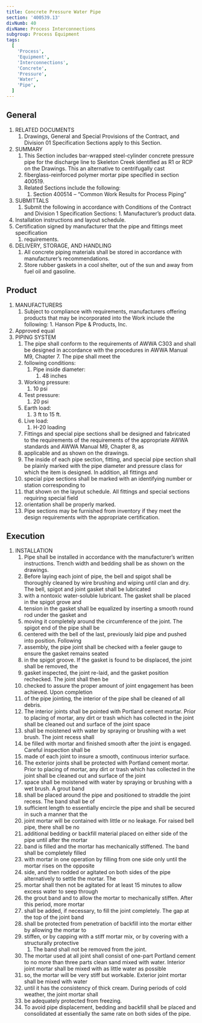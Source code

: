 ```yaml
---
title: Concrete Pressure Water Pipe
section: '400539.13'
divNumb: 40
divName: Process Interconnections
subgroup: Process Equipment
tags:
  [
    'Process',
    'Equipment',
    'Interconnections',
    'Concrete',
    'Pressure',
    'Water',
    'Pipe',
  ]
---
```


## General

1. RELATED DOCUMENTS
   1. Drawings, General and Special Provisions of the Contract, and Division 01 Specification
      Sections apply to this Section.
2. SUMMARY
   1. This Section includes bar-wrapped steel-cylinder concrete pressure pipe for the discharge line to
      Skeleton Creek identified as R1 or RCP on the Drawings. This an alternative to centrifugally cast
   1. fiberglass-reinforced polymer mortar pipe specified in section 400519.
   1. Related Sections include the following:
      1. Section 400514 – “Common Work Results for Process Piping”
3. SUBMITTALS
   1. Submit the following in accordance with Conditions of the Contract and Division 1
      Specification Sections: 1. Manufacturer’s product data.
4. Installation instructions and layout schedule.
5. Certification signed by manufacturer that the pipe and fittings meet specification
   1. requirements.
6. DELIVERY, STORAGE, AND HANDLING
   1. All concrete piping materials shall be stored in accordance with manufacturer’s
      recommendations.
   1. Store rubber gaskets in a cool shelter, out of the sun and away from fuel oil and gasoline.

## Product

1. MANUFACTURERS
   1. Subject to compliance with requirements, manufacturers offering products that may be
      incorporated into the Work include the following: 1. Hanson Pipe & Products, Inc.
2. Approved equal
3. PIPING SYSTEM
   1. The pipe shall conform to the requirements of AWWA C303 and shall be designed in
      accordance with the procedures in AWWA Manual M9, Chapter 7. The pipe shall meet the
   1. following conditions:
      1. Pipe inside diameter:
         1. 48 inches
   1. Working pressure:
      1. 10 psi
   1. Test pressure:
      1. 20 psi
   1. Earth load:
      1. 3 ft to 15 ft.
   1. Live load:
      1. H-20 loading
   1. Fittings and special pipe sections shall be designed and fabricated to the requirements of the
      requirements of the appropriate AWWA standards and AWWA Manual M9, Chapter 8, as
   1. applicable and as shown on the drawings.
   1. The inside of each pipe section, fitting, and special pipe section shall be plainly marked with the
      pipe diameter and pressure class for which the item is designed. In addition, all fittings and
   1. special pipe sections shall be marked with an identifying number or station corresponding to
   1. that shown on the layout schedule. All fittings and special sections requiring special field
   1. orientation shall be properly marked.
   1. Pipe sections may be furnished from inventory if they meet the design requirements with the
      appropriate certification.

## Execution

1. INSTALLATION
   1. Pipe shall be installed in accordance with the manufacturer’s written instructions. Trench width
      and bedding shall be as shown on the drawings.
   1. Before laying each joint of pipe, the bell and spigot shall be thoroughly cleaned by wire
      brushing and wiping until clan and dry. The bell, spigot and joint gasket shall be lubricated
   1. with a nontoxic water-soluble lubricant. The gasket shall be placed in the spigot grove and
   1. tension in the gasket shall be equalized by inserting a smooth round rod under the gasket and
   1. moving it completely around the circumference of the joint. The spigot end of the pipe shall be
   1. centered with the bell of the last, previously laid pipe and pushed into position. Following
   1. assembly, the pipe joint shall be checked with a feeler gauge to ensure the gasket remains seated
   1. in the spigot groove. If the gasket is found to be displaced, the joint shall be removed, the
   1. gasket inspected, the joint re-laid, and the gasket position rechecked. The joint shall then be
   1. checked to assure the proper amount of joint engagement has been achieved. Upon completion
   1. of the pipe jointing, the interior of the pipe shall be cleaned of all debris.
   1. The interior joints shall be pointed with Portland cement mortar. Prior to placing of mortar, any
      dirt or trash which has collected in the joint shall be cleaned out and surface of the joint space
   1. shall be moistened with water by spraying or brushing with a wet brush. The joint recess shall
   1. be filled with mortar and finished smooth after the joint is engaged. Careful inspection shall be
   1. made of each joint to insure a smooth, continuous interior surface.
   1. The exterior joints shall be protected with Portland cement mortar. Prior to placing of mortar,
      any dirt or trash which has collected in the joint shall be cleaned out and surface of the joint
   1. space shall be moistened with water by spraying or brushing with a wet brush. A grout band
   1. shall be placed around the pipe and positioned to straddle the joint recess. The band shall be of
   1. sufficient length to essentially encircle the pipe and shall be secured in such a manner that the
   1. joint mortar will be contained with little or no leakage. For raised bell pipe, there shall be no
   1. additional bedding or backfill material placed on either side of the pipe until after the mortar
   1. band is filled and the mortar has mechanically stiffened. The band shall be completely filled
   1. with mortar in one operation by filling from one side only until the mortar rises on the opposite
   1. side, and then rodded or agitated on both sides of the pipe alternatively to settle the mortar. The
   1. mortar shall then not be agitated for at least 15 minutes to allow excess water to seep through
   1. the grout band and to allow the mortar to mechanically stiffen. After this period, more mortar
   1. shall be added, if necessary, to fill the joint completely. The gap at the top of the joint band
   1. shall be protected from penetration of backfill into the mortar either by allowing the mortar to
   1. stiffen, or by capping with a stiff mortar mix, or by covering with a structurally protective
      1. The band shall not be removed from the joint.
   1. The mortar used at all joint shall consist of one-part Portland cement to no more than three parts
      clean sand mixed with water. Interior joint mortar shall be mixed with as little water as possible
   1. so, the mortar will be very stiff but workable. Exterior joint mortar shall be mixed with water
   1. until it has the consistency of thick cream. During periods of cold weather, the joint mortar shall
   1. be adequately protected from freezing.
   1. To avoid pipe displacement, bedding and backfill shall be placed and consolidated at essentially
      the same rate on both sides of the pipe.

